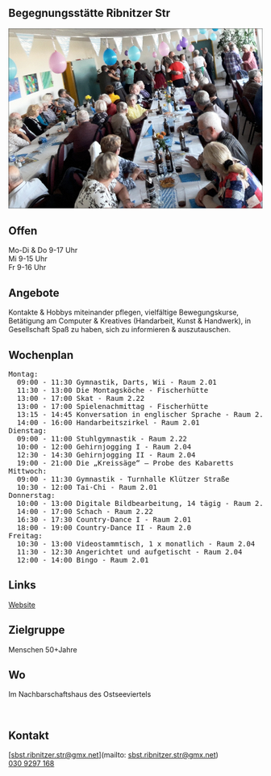 ## Begegnungsstätte Ribnitzer Str
<img id="topmedia" src="images/Ribnitzer Str.jpg" />

## Offen
Mo-Di & Do 9-17 Uhr<br>
Mi 9-15 Uhr<br>
Fr 9-16 Uhr<br>
## Angebote
Kontakte & Hobbys miteinander pflegen, vielfältige Bewegungskurse, Betätigung am Computer & Kreatives (Handarbeit, Kunst & Handwerk), in Gesellschaft Spaß zu haben, sich zu informieren & auszutauschen.
## Wochenplan
<pre id="weeklyschedule">
Montag:
  09:00 - 11:30 Gymnastik, Darts, Wii - Raum 2.01
  11:30 - 13:00 Die Montagsköche - Fischerhütte
  13:00 - 17:00 Skat - Raum 2.22
  13:00 - 17:00 Spielenachmittag - Fischerhütte
  13:15 - 14:45 Konversation in englischer Sprache - Raum 2.04
  14:00 - 16:00 Handarbeitszirkel - Raum 2.01 
Dienstag:
  09:00 - 11:00 Stuhlgymnastik - Raum 2.22
  10:00 - 12:00 Gehirnjogging I - Raum 2.04
  12:30 - 14:30 Gehirnjogging II - Raum 2.04
  19:00 - 21:00 Die „Kreissäge“ – Probe des Kabaretts
Mittwoch:
  09:00 - 11:30 Gymnastik - Turnhalle Klützer Straße
  10:30 - 12:00 Tai-Chi - Raum 2.01
Donnerstag:
  10:00 - 13:00 Digitale Bildbearbeitung, 14 tägig - Raum 2.01
  14:00 - 17:00 Schach - Raum 2.22
  16:30 - 17:30 Country-Dance I - Raum 2.01
  18:00 - 19:00 Country-Dance II - Raum 2.0
Freitag:
  10:30 - 13:00 Videostammtisch, 1 x monatlich - Raum 2.04
  11:30 - 12:30 Angerichtet und aufgetischt - Raum 2.04
  12:00 - 14:00 Bingo - Raum 2.01
</pre>

## Links
<a target="_blank" href="https://www.vav-hhausen.de/SBS-Ribnitzer-Stra%C3%9Fe/sbst-ribnitzer-start.html">Website</a>

## Zielgruppe
Menschen 50+Jahre

## Wo
Im Nachbarschaftshaus des Ostseeviertels
<div id="gmap"></div>
<script>window.onload = showMap('Ribnitzer Straße 1 b, 13051 Berlin', 0, 'gmap_mini')</script><br>

## Kontakt
[sbst.ribnitzer.str@gmx.net](mailto: sbst.ribnitzer.str@gmx.net)<br>
<a href="tel:++49 309297168 "> 030 9297 168 </a>

